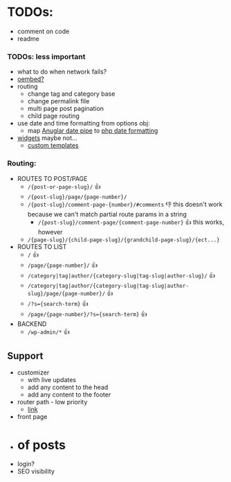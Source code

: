 # TODOs:
- comment on code
- readme


### TODOs: less important
- what to do when network fails?
- [oembed?](https://codex.wordpress.org/Embeds)
- routing
  - change tag and category base
  - change permalink file
  - multi page post pagination
  - child page routing
- use date and time formatting from options obj:
    - map [Anuglar date pipe](https://angular.io/api/common/DatePipe) to [php date formatting](https://codex.wordpress.org/Formatting_Date_and_Time)
- [widgets](https://wordpress.org/plugins/wp-rest-api-sidebars/) maybe not...
    - [custom templates](https://wordpress.stackexchange.com/questions/97411/code-for-recent-posts-widget)


### Routing:
- ROUTES TO POST/PAGE
    - `/{post-or-page-slug}/` 👍
    - `/{post-slug}/page/{page-number}/`
    - `/{post-slug}/comment-page-{number}/#comments` 👎 this doesn't work because we can't match partial route params in a string
        - `/{post-slug}/comment-page/{comment-page-number}` 👍 this works, however
    - `/{page-slug}/{child-page-slug}/{grandchild-page-slug}/{ect...}`
- ROUTES TO LIST
    - `/` 👍
    - `/page/{page-number}/` 👍
    - `/category|tag|author/{category-slug|tag-slug|author-slug}/` 👍
    - `/category|tag|author/{category-slug|tag-slug|author-slug}/page/{page-number}/` 👍
    - `/?s={search-term}` 👍
    - `/page/{page-number}/?s={search-term}` 👍 
- BACKEND
    - `/wp-admin/*` 👍

## Support
- customizer
  - with live updates
  - add any content to the head
  - add any content to the footer
- router path - low priority
  - [link](https://wordpress.stackexchange.com/questions/58625/where-is-permalink-info-stored-in-database)
- front page
- # of posts
- login?
- SEO visibility